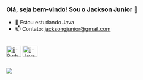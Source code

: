 ### Olá, seja bem-vindo! Sou o Jackson Junior 👋

- 🌱 Estou estudando Java
- 📫 Contato: jacksongjunior@gmail.com

 <div style="display: inline_block"><br>
  <img align="center" alt="jj-Python" height="30" width="40" src="https://cdn.jsdelivr.net/gh/devicons/devicon@latest/icons/python/python-original.svg">
  <img align="center" alt="jj-Java" height="30" width="40" src="https://cdn.jsdelivr.net/gh/devicons/devicon@latest/icons/java/java-original.svg">
</div>

##

<div>
  <a href="https://linkedin.com/in/jackson-silva-goudinho-junior-9161b8248" target="_blank"><img src="https://img.shields.io/badge/-LinkedIn-%230077B5?style=for-the-badge&logo=linkedin&logoColor=white" target="_blank"></a> 
</div>
